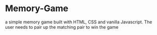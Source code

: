 # Memory-Game

a simple memory game built with HTML, CSS and vanilla Javascript. 
The user needs to pair up the matching pair to win the game

